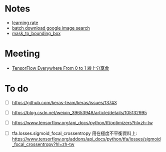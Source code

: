 # Notes

- [learning rate](https://github.com/karenkao/Python-notes/tree/main/learning%20rate)
- [batch download google image search](https://github.com/karenkao/Python-notes/blob/main/batch%20download%20google%20image%20search/Readme.md)
- [mask_to_bounding_box](https://github.com/karenkao/Python-notes/tree/main/mask_to_bounding_box)



# Meeting

- [TensorFlow Everywhere From 0 to 1 線上分享會](https://github.com/karenkao/Python-notes/blob/main/TensorFlow%20Everywhere%20From%200%20to%201%208865ce1363b0434ba46c4b61b4a30838.md)


# To do

- [ ] https://github.com/keras-team/keras/issues/13743

- [ ] https://blog.csdn.net/weixin_39653948/article/details/105132995

- [ ] https://www.tensorflow.org/api_docs/python/tf/optimizers?hl=zh-tw

- [ ] tfa.losses.sigmoid_focal_crossentropy 用在極度不平衡資料上: https://www.tensorflow.org/addons/api_docs/python/tfa/losses/sigmoid_focal_crossentropy?hl=zh-tw
